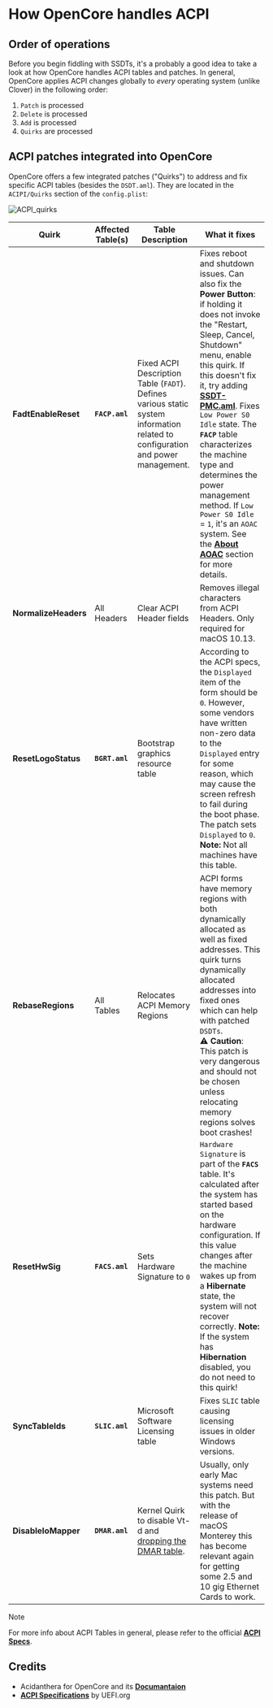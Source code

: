 # How OpenCore handles ACPI 

## Order of operations
Before you begin fiddling with SSDTs, it's a probably a good idea to take a look at how OpenCore handles ACPI tables and patches. In general, OpenCore applies ACPI changes globally to *every* operating system (unlike Clover) in the following order:

1. `Patch` is processed
2. `Delete` is processed
3. `Add` is processed
4. `Quirks` are processed

## ACPI patches integrated into OpenCore
OpenCore offers a few integrated patches ("Quirks") to address and fix specific ACPI tables (besides the `DSDT.aml`). They are located in the `ACIPI/Quirks` section of the `config.plist`:

![ACPI_quirks](https://user-images.githubusercontent.com/76865553/166452836-80cf06a7-3337-4a32-88b1-ac822c5fb43d.png)

Quirk               | Affected Table(s) | Table Description | What it fixes
--------------------|-------------------|-------------|--------------
**FadtEnableReset** | **`FACP.aml`**    |Fixed ACPI Description Table (`FADT`). Defines various static system information related to configuration and power management.| Fixes reboot and shutdown issues. Can also fix the **Power Button**: if holding it  does not invoke the "Restart, Sleep, Cancel, Shutdown" menu, enable this quirk. If this doesn't fix it, try adding [**SSDT-PMC.aml**](https://github.com/5T33Z0/OC-Little-Translated/tree/main/01_Adding_missing_Devices_and_enabling_Features/PMC_Support_(SSDT-PMC)). Fixes `Low Power S0 Idle` state. The **`FACP`** table characterizes the machine type and determines the power management method. If `Low Power S0 Idle` = `1`, it's an `AOAC` system. See the [**About AOAC**](https://github.com/5T33Z0/OC-Little-Translated/tree/main/04_Fixing_Sleep_and_Wake_Issues/Fixing_AOAC_Machines) section for more details.
**NormalizeHeaders** | All Headers | Clear ACPI Header fields | Removes illegal characters from ACPI Headers. Only required for macOS 10.13.
**ResetLogoStatus** |**`BGRT.aml`** | Bootstrap graphics resource table | According to the ACPI specs, the `Displayed` item of the form should be `0`. However, some vendors have written non-zero data to the `Displayed` entry for some reason, which may cause the screen refresh to fail during the boot phase. The patch sets `Displayed` to `0`. **Note:** Not all machines have this table.
**RebaseRegions** | All Tables | Relocates ACPI Memory Regions | ACPI forms have memory regions with both dynamically allocated as well as fixed addresses. This quirk turns dynamically allocated addresses into fixed ones which can help with patched `DSDTs`.</br>:warning: **Caution**: This patch is very dangerous and should not be chosen unless relocating memory regions solves boot crashes!
**ResetHwSig** | **`FACS.aml`**| Sets Hardware Signature to `0` | `Hardware Signature` is part of the **`FACS`** table. It's calculated after the system has started based on the hardware configuration. If this value changes after the machine wakes up from a **Hibernate** state, the system will not recover correctly. **Note:** If the system has **Hibernation** disabled, you do not need to this quirk!
**SyncTableIds**| **`SLIC.aml`** | Microsoft Software Licensing table |Fixes `SLIC` table causing licensing issues in older Windows versions.
**DisableIoMapper** | **`DMAR.aml`** | Kernel Quirk to disable Vt-d and [dropping the DMAR table](https://github.com/5T33Z0/OC-Little-Translated/tree/main/00_About_ACPI/).| Usually, only early Mac systems need this patch. But with the release of macOS Monterey this has become relevant again for getting some 2.5 and 10 gig Ethernet Cards to work.

> [!NOTE]
> For more info about ACPI Tables in general, please refer to the official [**ACPI Specs**](https://uefi.org/specifications).

## Credits
- Acidanthera for OpenCore and its [**Documantaion**](https://dortania.github.io/docs/latest/Configuration.html)
- [**ACPI Specifications**](https://uefi.org/specifications) by UEFI.org
